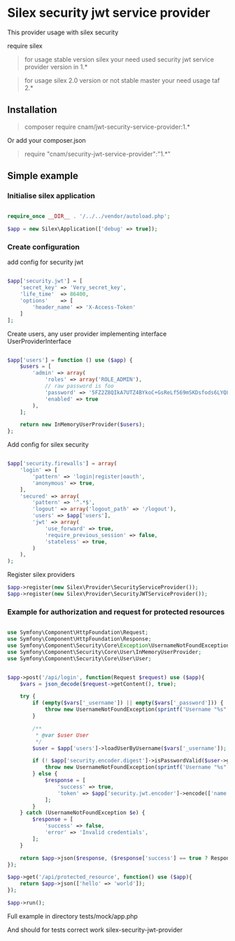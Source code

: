 # Silex security jwt service provider

This provider usage with silex security 

require silex 

> for usage stable version silex your need used security jwt service provider version in 1.*

> for usage silex 2.0 version or not stable master your need usage taf 2.*

## Installation

>  composer require cnam/jwt-security-service-provider:1.*

Or add your composer.json

> require "cnam/security-jwt-service-provider":"1.*"


## Simple example

### Initialise silex application

```php

require_once __DIR__ . '/../../vendor/autoload.php';

$app = new Silex\Application(['debug' => true]);

```

### Create configuration

add config for security jwt

```php

$app['security.jwt'] = [
    'secret_key' => 'Very_secret_key',
    'life_time'  => 86400,
    'options'    => [
        'header_name' => 'X-Access-Token'
    ]
];
```

Create users, any user provider implementing interface UserProviderInterface

```php

$app['users'] = function () use ($app) {
    $users = [
        'admin' => array(
            'roles' => array('ROLE_ADMIN'),
            // raw password is foo
            'password' => '5FZ2Z8QIkA7UTZ4BYkoC+GsReLf569mSKDsfods6LYQ8t+a8EW9oaircfMpmaLbPBh4FOBiiFyLfuZmTSUwzZg==',
            'enabled' => true
        ),
    ];

    return new InMemoryUserProvider($users);
};

```

Add config for silex security
 
```php

$app['security.firewalls'] = array(
    'login' => [
        'pattern' => 'login|register|oauth',
        'anonymous' => true,
    ],
    'secured' => array(
        'pattern' => '^.*$',
        'logout' => array('logout_path' => '/logout'),
        'users' => $app['users'],
        'jwt' => array(
            'use_forward' => true,
            'require_previous_session' => false,
            'stateless' => true,
        )
    ),
);

```

Register silex providers

``` php
$app->register(new Silex\Provider\SecurityServiceProvider());
$app->register(new Silex\Provider\SecurityJWTServiceProvider());

```

### Example for authorization and request for protected resources


```php

use Symfony\Component\HttpFoundation\Request;
use Symfony\Component\HttpFoundation\Response;
use Symfony\Component\Security\Core\Exception\UsernameNotFoundException;
use Symfony\Component\Security\Core\User\InMemoryUserProvider;
use Symfony\Component\Security\Core\User\User;


$app->post('/api/login', function(Request $request) use ($app){
    $vars = json_decode($request->getContent(), true);

    try {
        if (empty($vars['_username']) || empty($vars['_password'])) {
            throw new UsernameNotFoundException(sprintf('Username "%s" does not exist.', $vars['_username']));
        }

        /**
         * @var $user User
         */
        $user = $app['users']->loadUserByUsername($vars['_username']);

        if (! $app['security.encoder.digest']->isPasswordValid($user->getPassword(), $vars['_password'], '')) {
            throw new UsernameNotFoundException(sprintf('Username "%s" does not exist.', $vars['_username']));
        } else {
            $response = [
                'success' => true,
                'token' => $app['security.jwt.encoder']->encode(['name' => $user->getUsername()]),
            ];
        }
    } catch (UsernameNotFoundException $e) {
        $response = [
            'success' => false,
            'error' => 'Invalid credentials',
        ];
    }

    return $app->json($response, ($response['success'] == true ? Response::HTTP_OK : Response::HTTP_BAD_REQUEST));
});

$app->get('/api/protected_resource', function() use ($app){
    return $app->json(['hello' => 'world']);
});

$app->run();

```

Full example in directory tests/mock/app.php

And should for tests correct work silex-security-jwt-provider
 
 
